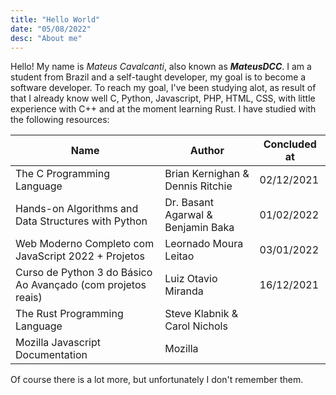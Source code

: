```yaml
---
title: "Hello World"
date: "05/08/2022"
desc: "About me"
---
```


Hello! My name is *Mateus Cavalcanti*, also known as ***MateusDCC***. I am a student from Brazil and a self-taught developer, my goal is to become a software developer. To reach my goal, I've been studying alot, as result of that I already know well C, Python, Javascript, PHP, HTML, CSS, with little experience with C++ and at the moment learning Rust.
I have studied with the following resources:

| Name | Author | Concluded at |
|---|---|---|
| The C Programming Language | Brian Kernighan & Dennis Ritchie | 02/12/2021 |
| Hands-on Algorithms and Data Structures with Python | Dr. Basant Agarwal & Benjamin Baka | 01/02/2022  |
| Web Moderno Completo com JavaScript 2022 + Projetos | Leornado Moura Leitao | 03/01/2022 |
| Curso de Python 3 do Básico Ao Avançado (com projetos reais) | Luiz Otavio Miranda | 16/12/2021 |
| The Rust Programming Language | Steve Klabnik & Carol Nichols | |
| Mozilla Javascript Documentation | Mozilla | |

Of course there is a lot more, but unfortunately I don't remember them.
